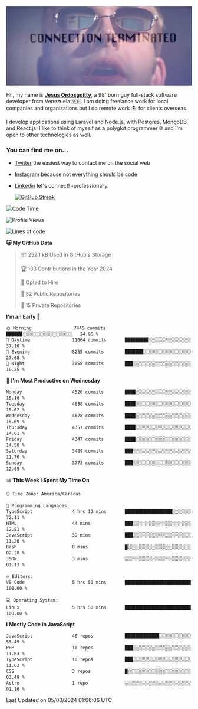 ![hackers movie reference](./disconnected.jpg)

Hi!, my name is [**Jesus Ordosgoitty**](https://jodaz.dev), a 98' born guy full-stack software developer from Venezuela 🇻🇪. I am doing freelance work for local companies and organizations but I do remote work 🏝️ for clients overseas. 

I develop applications using Laravel and Node.js, with Postgres, MongoDB and React.js. I like to think of myself as a polyglot programmer 🌐 and I'm open to other technologies as well.

### You can find me on...

- [Twitter](https://twitter.com/jodaz_) the easiest way to contact me on the social web
- [Instagram](https://instagram.com/jodaz_) because not everything should be code
- [Linkedin](https://linkedin.com/in/jodaz) let's connect! -professionally.


    [![GitHub Streak](https://streak-stats.demolab.com?user=jodaz&theme=tokyonight)](https://git.io/streak-stats)

<!--START_SECTION:waka-->
![Code Time](http://img.shields.io/badge/Code%20Time-4%2C649%20hrs%2019%20mins-blue)

![Profile Views](http://img.shields.io/badge/Profile%20Views-0-blue)

![Lines of code](https://img.shields.io/badge/From%20Hello%20World%20I%27ve%20Written-83.3%20million%20lines%20of%20code-blue)

**🐱 My GitHub Data** 

> 📦 252.1 kB Used in GitHub's Storage 
 > 
> 🏆 133 Contributions in the Year 2024
 > 
> 💼 Opted to Hire
 > 
> 📜 82 Public Repositories 
 > 
> 🔑 15 Private Repositories 
 > 
**I'm an Early 🐤** 

```text
🌞 Morning                7445 commits        ██████░░░░░░░░░░░░░░░░░░░   24.96 % 
🌆 Daytime                11064 commits       █████████░░░░░░░░░░░░░░░░   37.10 % 
🌃 Evening                8255 commits        ███████░░░░░░░░░░░░░░░░░░   27.68 % 
🌙 Night                  3058 commits        ███░░░░░░░░░░░░░░░░░░░░░░   10.25 % 
```
📅 **I'm Most Productive on Wednesday** 

```text
Monday                   4520 commits        ████░░░░░░░░░░░░░░░░░░░░░   15.16 % 
Tuesday                  4658 commits        ████░░░░░░░░░░░░░░░░░░░░░   15.62 % 
Wednesday                4678 commits        ████░░░░░░░░░░░░░░░░░░░░░   15.69 % 
Thursday                 4357 commits        ████░░░░░░░░░░░░░░░░░░░░░   14.61 % 
Friday                   4347 commits        ████░░░░░░░░░░░░░░░░░░░░░   14.58 % 
Saturday                 3489 commits        ███░░░░░░░░░░░░░░░░░░░░░░   11.70 % 
Sunday                   3773 commits        ███░░░░░░░░░░░░░░░░░░░░░░   12.65 % 
```


📊 **This Week I Spent My Time On** 

```text
🕑︎ Time Zone: America/Caracas

💬 Programming Languages: 
TypeScript               4 hrs 12 mins       ██████████████████░░░░░░░   72.11 % 
HTML                     44 mins             ███░░░░░░░░░░░░░░░░░░░░░░   12.81 % 
JavaScript               39 mins             ███░░░░░░░░░░░░░░░░░░░░░░   11.20 % 
Bash                     8 mins              █░░░░░░░░░░░░░░░░░░░░░░░░   02.28 % 
JSON                     3 mins              ░░░░░░░░░░░░░░░░░░░░░░░░░   01.13 % 

🔥 Editors: 
VS Code                  5 hrs 50 mins       █████████████████████████   100.00 % 

💻 Operating System: 
Linux                    5 hrs 50 mins       █████████████████████████   100.00 % 
```

**I Mostly Code in JavaScript** 

```text
JavaScript               46 repos            █████████████░░░░░░░░░░░░   53.49 % 
PHP                      10 repos            ███░░░░░░░░░░░░░░░░░░░░░░   11.63 % 
TypeScript               10 repos            ███░░░░░░░░░░░░░░░░░░░░░░   11.63 % 
CSS                      3 repos             █░░░░░░░░░░░░░░░░░░░░░░░░   03.49 % 
Astro                    1 repo              ░░░░░░░░░░░░░░░░░░░░░░░░░   01.16 % 
```




 Last Updated on 05/03/2024 01:06:06 UTC
<!--END_SECTION:waka-->
